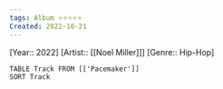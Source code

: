 ```yaml
---
tags: Album ⭐️⭐️⭐️⭐️⭐️
Created: 2022-10-21 
---
```

[Year:: 2022]
[Artist:: [[Noel Miller]]]
[Genre:: Hip-Hop]
```dataview
TABLE Track FROM [['Pacemaker']]
SORT Track
```